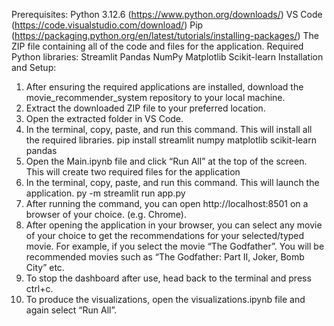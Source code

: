 Prerequisites:
Python 3.12.6 (https://www.python.org/downloads/)
VS Code (https://code.visualstudio.com/download/)
Pip (https://packaging.python.org/en/latest/tutorials/installing-packages/)
The ZIP file containing all of the code and files for the application.
Required Python libraries:
Streamlit
Pandas
NumPy
Matplotlib
Scikit-learn
Installation and Setup:
1. After ensuring the required applications are installed, download the movie_recommender_system repository to your local machine.
2. Extract the downloaded ZIP file to your preferred location.
3. Open the extracted folder in VS Code.
4. In the terminal, copy, paste, and run this command. This will install all the required libraries.
	pip install streamlit numpy matplotlib scikit-learn pandas
5. Open the Main.ipynb file and click “Run All” at the top of the screen. This will create two required files for the application
6. In the terminal, copy, paste, and run this command. This will launch the application.
	py -m streamlit run app.py
7. After running the command, you can open http://localhost:8501 on a browser of your choice. (e.g. Chrome).
8. After opening the application in your browser, you can select any movie of your choice to get the recommendations for your selected/typed movie. For example, if you select the movie “The Godfather”. You will be recommended movies such as “The Godfather: Part II, Joker, Bomb City” etc.
9. To stop the dashboard after use, head back to the terminal and press ctrl+c. 
10. To produce the visualizations, open the visualizations.ipynb file and again select “Run All”.
